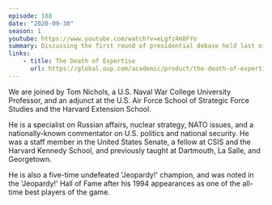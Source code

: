 ```yaml
---
episode: 188
date: "2020-09-30"
season: 1
youtube: https://www.youtube.com/watch?v=eLgfz4m8FYo
summary: Discussing the first round of presidential debase held last night
links:
    - title: The Death of Expertise
      url: https://global.oup.com/academic/product/the-death-of-expertise-9780190469412
---
```

We are joined by Tom Nichols, a U.S. Naval War College University Professor, and an adjunct at the U.S. Air Force School of Strategic Force Studies and the Harvard Extension School.

He is a specialist on Russian affairs, nuclear strategy, NATO issues, and a nationally-known commentator on U.S. politics and national security. He was a staff member in the United States Senate, a fellow at CSIS and the Harvard Kennedy School, and previously taught at Dartmouth, La Salle, and Georgetown.

He is also a five-time undefeated 'Jeopardy!' champion, and was noted in the 'Jeopardy!' Hall of Fame after his 1994 appearances as one of the all-time best players of the game.
